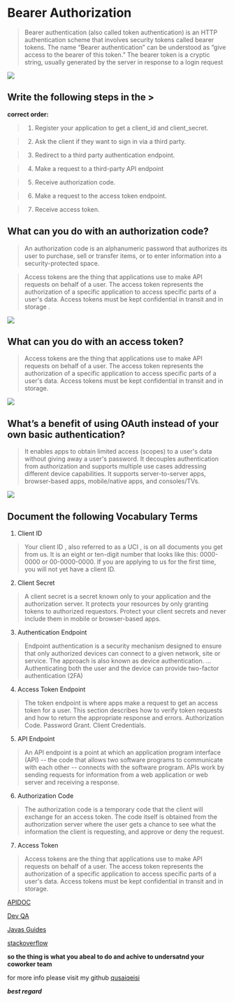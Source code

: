 # Bearer Authorization

> Bearer authentication (also called token authentication) is an HTTP authentication scheme that involves security tokens called bearer tokens. The name “Bearer authentication” can be understood as “give access to the bearer of this token.” The bearer token is a cryptic string, usually generated by the server in response to a login request

![](https://files.readme.io/a444a2d-Screenshot_2019-11-14_at_09.58.01.png)





## Write the following steps in the >

**correct order:** 

  > 1. Register your application to get a client_id and client_secret.

  > 2. Ask the client if they want to sign in via a third party.

 >  3. Redirect to a third party authentication endpoint.

  > 4. Make a request to a third-party API endpoint

  > 5. Receive authorization code.

 >  6. Make a request to the access token endpoint.

 >  7. Receive access token. 


 ## What can you do with an authorization code?
> An authorization code is an alphanumeric password that authorizes its user to purchase, sell or transfer items, or to enter information into a security-protected space.

> Access tokens are the thing that applications use to make API requests on behalf of a user. The access token represents the authorization of a specific application to access specific parts of a user's data. Access tokens must be kept confidential in transit and in storage .

![](https://www.loginradius.com/blog/async/static/709b8a5d49870d1186fa474732e74119/e1031/acf.png)


## What can you do with an access token?
> Access tokens are the thing that applications use to make API requests on behalf of a user. The access token represents the authorization of a specific application to access specific parts of a user's data. Access tokens must be kept confidential in transit and in storage.

![](https://miro.medium.com/max/984/1*yfkIuatmHUAaYYWCdF_IDQ.png)


## What’s a benefit of using OAuth instead of your own basic authentication?
> It enables apps to obtain limited access (scopes) to a user's data without giving away a user's password. It decouples authentication from authorization and supports multiple use cases addressing different device capabilities. It supports server-to-server apps, browser-based apps, mobile/native apps, and consoles/TVs.

![](https://d33wubrfki0l68.cloudfront.net/700329e5453b85cdd79afdc334b8509451365ab5/a07f1/assets-jekyll/blog/oauth/oidc-flow-3f640eb4b5d82151643a1d7bc2d55cfab1c1c6e14b6c2ad501660216c6d227c8.png)


## Document the following Vocabulary Terms

1. Client ID
> Your client ID , also referred to as a UCI , is on all documents you get from us. It is an eight or ten-digit number that looks like this: 0000-0000 or 00-0000-0000. If you are applying to us for the first time, you will not yet have a client ID.

2. Client Secret
> A client secret is a secret known only to your application and the authorization server. It protects your resources by only granting tokens to authorized requestors. Protect your client secrets and never include them in mobile or browser-based apps.

3. Authentication Endpoint
> Endpoint authentication is a security mechanism designed to ensure that only authorized devices can connect to a given network, site or service. The approach is also known as device authentication. ... Authenticating both the user and the device can provide two-factor authentication (2FA)
 

 4. Access Token Endpoint
> The token endpoint is where apps make a request to get an access token for a user. This section describes how to verify token requests and how to return the appropriate response and errors. Authorization Code. Password Grant. Client Credentials.


5. API Endpoint 
> An API endpoint is a point at which an application program interface (API) -- the code that allows two software programs to communicate with each other -- connects with the software program. APIs work by sending requests for information from a web application or web server and receiving a response.

6. Authorization Code
> The authorization code is a temporary code that the client will exchange for an access token. The code itself is obtained from the authorization server where the user gets a chance to see what the information the client is requesting, and approve or deny the request.

7. Access Token
> Access tokens are the thing that applications use to make API requests on behalf of a user. The access token represents the authorization of a specific application to access specific parts of a user's data. Access tokens must be kept confidential in transit and in storage.




[APIDOC](https://apidocjs.com/)

[Dev QA](https://devqa.io/difference-put-patch-requests/)

[Javas Guides](https://www.javaguides.net/2018/07/difference-between-soap-vs-rest-web-services.html)


[stackoverflow](https://stackoverflow.com/questions/7042340/error-cant-set-headers-after-they-are-sent-to-the-client?rq=1)



**so the thing is what you abeal to do and achive to undersatnd your coworker team**




for more info please visit my github
[qusaiqeisi](https://github.com/qusaiqeisi)
 
 ***best regard*** 